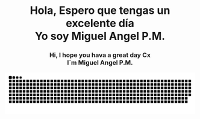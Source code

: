 <a name="readme-top"></a>
<h1 align="center"> Hola, Espero que tengas un excelente día <br/> Yo soy Miguel Angel P.M. </h1>
<h3 align="center"> Hi, I hope you hava a great day Cx <br/> I`m Miguel Angel P.M. </h3>

<img  src="https://github.com/1999AZZAR/1999AZZAR/blob/main/resources/img/grid-snake.svg"
       alt="snake" /></a>